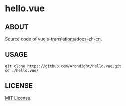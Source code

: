 # hello.vue

## ABOUT

Source code of [vuejs-translations/docs-zh-cn](https://github.com/vuejs-translations/docs-zh-cn.git).

## USAGE

```
git clone https://github.com/Arondight/hello.vue.git
cd ./hello.vue/
```

## LICENSE

[MIT License](LICENSE).
